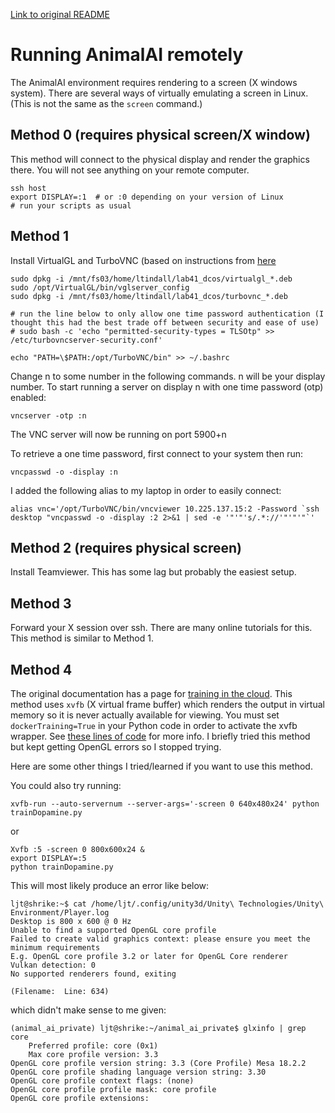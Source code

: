 [Link to original README](README_OLD.md)


# Running AnimalAI remotely
The AnimalAI environment requires rendering to a screen (X windows system). There are several ways of virtually emulating a screen in Linux. (This is not the same as the `screen` command.)

## Method 0 (requires physical screen/X window)
This method will connect to the physical display and render the graphics there. You will not see anything on your remote computer. 
```
ssh host
export DISPLAY=:1  # or :0 depending on your version of Linux
# run your scripts as usual
```

## Method 1
Install VirtualGL and TurboVNC (based on instructions from [here](https://gist.github.com/cyberang3l/422a77a47bdc15a0824d5cca47e64ba2)

```
sudo dpkg -i /mnt/fs03/home/ltindall/lab41_dcos/virtualgl_*.deb
sudo /opt/VirtualGL/bin/vglserver_config
sudo dpkg -i /mnt/fs03/home/ltindall/lab41_dcos/turbovnc_*.deb

# run the line below to only allow one time password authentication (I thought this had the best trade off between security and ease of use)
# sudo bash -c 'echo "permitted-security-types = TLSOtp" >> /etc/turbovncserver-security.conf'

echo "PATH=\$PATH:/opt/TurboVNC/bin" >> ~/.bashrc
```
Change n to some number in the following commands. n will be your display number. 
To start running a server on display n with one time password (otp) enabled: 
```
vncserver -otp :n
```
The VNC server will now be running on port 5900+n

To retrieve a one time password, first connect to your system then run: 
```
vncpasswd -o -display :n
```

I added the following alias to my laptop in order to easily connect: 
```
alias vnc='/opt/TurboVNC/bin/vncviewer 10.225.137.15:2 -Password `ssh desktop "vncpasswd -o -display :2 2>&1 | sed -e '"'"'s/.*://'"'"'"`'
```


## Method 2 (requires physical screen)
Install Teamviewer. 
This has some lag but probably the easiest setup. 

## Method 3
Forward your X session over ssh. There are many online tutorials for this. This method is similar to Method 1.

## Method 4
The original documentation has a page for [training in the cloud](documentation/cloudTraining.md). This method uses `xvfb` (X virtual frame buffer) which renders the output in virtual memory so it is never actually available for viewing. You must set `dockerTraining=True` in your Python code in order to activate the xvfb wrapper. See [these lines of code](animalai/animalai/envs/environment.py#L201) for more
info. I briefly tried this method but kept getting OpenGL errors so I stopped trying. 

Here are some other things I tried/learned if you want to use this method.

You could also try running:
```
xvfb-run --auto-servernum --server-args='-screen 0 640x480x24' python trainDopamine.py
```
or 
```
Xvfb :5 -screen 0 800x600x24 &
export DISPLAY=:5
python trainDopamine.py 
```
This will most likely produce an error like below: 
```
ljt@shrike:~$ cat /home/ljt/.config/unity3d/Unity\ Technologies/Unity\ Environment/Player.log
Desktop is 800 x 600 @ 0 Hz
Unable to find a supported OpenGL core profile
Failed to create valid graphics context: please ensure you meet the minimum requirements
E.g. OpenGL core profile 3.2 or later for OpenGL Core renderer
Vulkan detection: 0
No supported renderers found, exiting

(Filename:  Line: 634)
```
which didn't make sense to me given: 
```
(animal_ai_private) ljt@shrike:~/animal_ai_private$ glxinfo | grep core
    Preferred profile: core (0x1)
    Max core profile version: 3.3
OpenGL core profile version string: 3.3 (Core Profile) Mesa 18.2.2
OpenGL core profile shading language version string: 3.30
OpenGL core profile context flags: (none)
OpenGL core profile profile mask: core profile
OpenGL core profile extensions:
```
